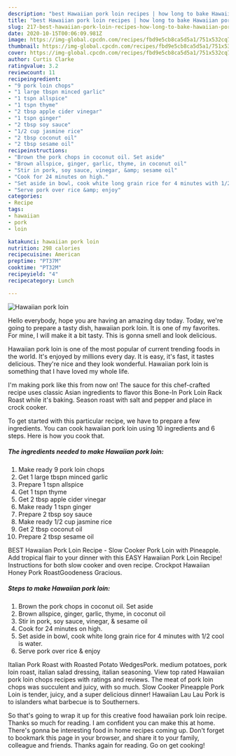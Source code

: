 ```yaml
---
description: "best Hawaiian pork loin recipes | how long to bake Hawaiian pork loin"
title: "best Hawaiian pork loin recipes | how long to bake Hawaiian pork loin"
slug: 217-best-hawaiian-pork-loin-recipes-how-long-to-bake-hawaiian-pork-loin
date: 2020-10-15T00:06:09.981Z
image: https://img-global.cpcdn.com/recipes/fbd9e5cb8ca5d5a1/751x532cq70/hawaiian-pork-loin-recipe-main-photo.jpg
thumbnail: https://img-global.cpcdn.com/recipes/fbd9e5cb8ca5d5a1/751x532cq70/hawaiian-pork-loin-recipe-main-photo.jpg
cover: https://img-global.cpcdn.com/recipes/fbd9e5cb8ca5d5a1/751x532cq70/hawaiian-pork-loin-recipe-main-photo.jpg
author: Curtis Clarke
ratingvalue: 3.2
reviewcount: 11
recipeingredient:
- "9 pork loin chops"
- "1 large tbspn minced garlic"
- "1 tspn allspice"
- "1 tspn thyme"
- "2 tbsp apple cider vinegar"
- "1 tspn ginger"
- "2 tbsp soy sauce"
- "1/2 cup jasmine rice"
- "2 tbsp coconut oil"
- "2 tbsp sesame oil"
recipeinstructions:
- "Brown the pork chops in coconut oil. Set aside"
- "Brown allspice, ginger, garlic, thyme, in coconut oil"
- "Stir in pork, soy sauce, vinegar, &amp; sesame oil"
- "Cook for 24 minutes on high."
- "Set aside in bowl, cook white long grain rice for 4 minutes with 1/2 cool is water."
- "Serve pork over rice &amp; enjoy"
categories:
- Recipe
tags:
- hawaiian
- pork
- loin

katakunci: hawaiian pork loin 
nutrition: 298 calories
recipecuisine: American
preptime: "PT37M"
cooktime: "PT32M"
recipeyield: "4"
recipecategory: Lunch

---
```



![Hawaiian pork loin](https://img-global.cpcdn.com/recipes/fbd9e5cb8ca5d5a1/751x532cq70/hawaiian-pork-loin-recipe-main-photo.jpg)

Hello everybody, hope you are having an amazing day today. Today, we're going to prepare a tasty dish, hawaiian pork loin. It is one of my favorites. For mine, I will make it a bit tasty. This is gonna smell and look delicious.

Hawaiian pork loin is one of the most popular of current trending foods in the world. It's enjoyed by millions every day. It is easy, it's fast, it tastes delicious. They're nice and they look wonderful. Hawaiian pork loin is something that I have loved my whole life.

I&#39;m making pork like this from now on! The sauce for this chef-crafted recipe uses classic Asian ingredients to flavor this Bone-In Pork Loin Rack Roast while it&#39;s baking. Season roast with salt and pepper and place in crock cooker.


To get started with this particular recipe, we have to prepare a few ingredients. You can cook hawaiian pork loin using 10 ingredients and 6 steps. Here is how you cook that.

<!--inarticleads1-->

##### The ingredients needed to make Hawaiian pork loin:

1. Make ready 9 pork loin chops
1. Get 1 large tbspn minced garlic
1. Prepare 1 tspn allspice
1. Get 1 tspn thyme
1. Get 2 tbsp apple cider vinegar
1. Make ready 1 tspn ginger
1. Prepare 2 tbsp soy sauce
1. Make ready 1/2 cup jasmine rice
1. Get 2 tbsp coconut oil
1. Prepare 2 tbsp sesame oil


BEST Hawaiian Pork Loin Recipe - Slow Cooker Pork Loin with Pineapple. Add tropical flair to your dinner with this EASY Hawaiian Pork Loin Recipe! Instructions for both slow cooker and oven recipe. Crockpot Hawaiian Honey Pork RoastGoodeness Gracious. 

<!--inarticleads2-->

##### Steps to make Hawaiian pork loin:

1. Brown the pork chops in coconut oil. Set aside
1. Brown allspice, ginger, garlic, thyme, in coconut oil
1. Stir in pork, soy sauce, vinegar, &amp; sesame oil
1. Cook for 24 minutes on high.
1. Set aside in bowl, cook white long grain rice for 4 minutes with 1/2 cool is water.
1. Serve pork over rice &amp; enjoy


Italian Pork Roast with Roasted Potato WedgesPork. medium potatoes, pork loin roast, italian salad dressing, italian seasoning. View top rated Hawaiian pork loin chops recipes with ratings and reviews. The meat of pork loin chops was succulent and juicy, with so much. Slow Cooker Pineapple Pork Loin is tender, juicy, and a super delicious dinner! Hawaiian Lau Lau Pork is to islanders what barbecue is to Southerners. 

So that's going to wrap it up for this creative food hawaiian pork loin recipe. Thanks so much for reading. I am confident you can make this at home. There's gonna be interesting food in home recipes coming up. Don't forget to bookmark this page in your browser, and share it to your family, colleague and friends. Thanks again for reading. Go on get cooking!
